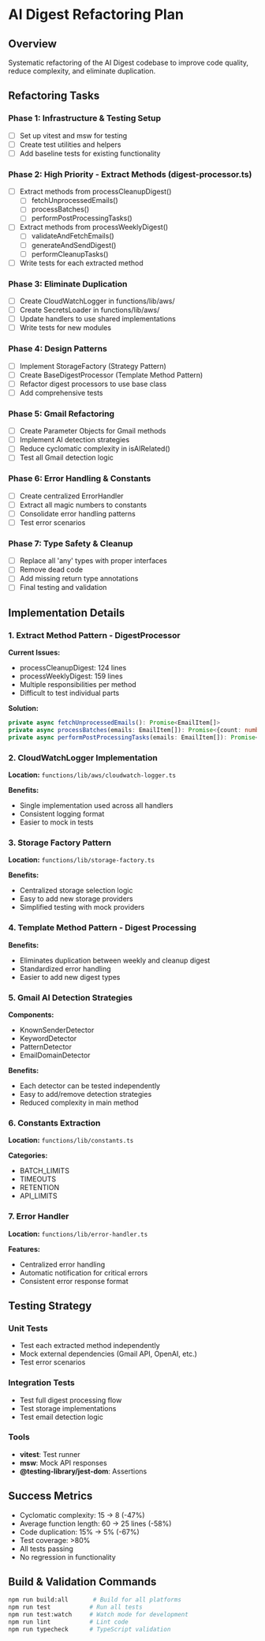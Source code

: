 # AI Digest Refactoring Plan

## Overview
Systematic refactoring of the AI Digest codebase to improve code quality, reduce complexity, and eliminate duplication.

## Refactoring Tasks

### Phase 1: Infrastructure & Testing Setup
- [ ] Set up vitest and msw for testing
- [ ] Create test utilities and helpers
- [ ] Add baseline tests for existing functionality

### Phase 2: High Priority - Extract Methods (digest-processor.ts)
- [ ] Extract methods from processCleanupDigest()
  - [ ] fetchUnprocessedEmails()
  - [ ] processBatches()
  - [ ] performPostProcessingTasks()
- [ ] Extract methods from processWeeklyDigest()
  - [ ] validateAndFetchEmails()
  - [ ] generateAndSendDigest()
  - [ ] performCleanupTasks()
- [ ] Write tests for each extracted method

### Phase 3: Eliminate Duplication
- [ ] Create CloudWatchLogger in functions/lib/aws/
- [ ] Create SecretsLoader in functions/lib/aws/
- [ ] Update handlers to use shared implementations
- [ ] Write tests for new modules

### Phase 4: Design Patterns
- [ ] Implement StorageFactory (Strategy Pattern)
- [ ] Create BaseDigestProcessor (Template Method Pattern)
- [ ] Refactor digest processors to use base class
- [ ] Add comprehensive tests

### Phase 5: Gmail Refactoring
- [ ] Create Parameter Objects for Gmail methods
- [ ] Implement AI detection strategies
- [ ] Reduce cyclomatic complexity in isAIRelated()
- [ ] Test all Gmail detection logic

### Phase 6: Error Handling & Constants
- [ ] Create centralized ErrorHandler
- [ ] Extract all magic numbers to constants
- [ ] Consolidate error handling patterns
- [ ] Test error scenarios

### Phase 7: Type Safety & Cleanup
- [ ] Replace all 'any' types with proper interfaces
- [ ] Remove dead code
- [ ] Add missing return type annotations
- [ ] Final testing and validation

## Implementation Details

### 1. Extract Method Pattern - DigestProcessor

**Current Issues:**
- processCleanupDigest: 124 lines
- processWeeklyDigest: 159 lines
- Multiple responsibilities per method
- Difficult to test individual parts

**Solution:**
```typescript
private async fetchUnprocessedEmails(): Promise<EmailItem[]>
private async processBatches(emails: EmailItem[]): Promise<{count: number, batches: number}>
private async performPostProcessingTasks(emails: EmailItem[]): Promise<void>
```

### 2. CloudWatchLogger Implementation

**Location:** `functions/lib/aws/cloudwatch-logger.ts`

**Benefits:**
- Single implementation used across all handlers
- Consistent logging format
- Easier to mock in tests

### 3. Storage Factory Pattern

**Location:** `functions/lib/storage-factory.ts`

**Benefits:**
- Centralized storage selection logic
- Easy to add new storage providers
- Simplified testing with mock providers

### 4. Template Method Pattern - Digest Processing

**Benefits:**
- Eliminates duplication between weekly and cleanup digest
- Standardized error handling
- Easier to add new digest types

### 5. Gmail AI Detection Strategies

**Components:**
- KnownSenderDetector
- KeywordDetector
- PatternDetector
- EmailDomainDetector

**Benefits:**
- Each detector can be tested independently
- Easy to add/remove detection strategies
- Reduced complexity in main method

### 6. Constants Extraction

**Location:** `functions/lib/constants.ts`

**Categories:**
- BATCH_LIMITS
- TIMEOUTS
- RETENTION
- API_LIMITS

### 7. Error Handler

**Location:** `functions/lib/error-handler.ts`

**Features:**
- Centralized error handling
- Automatic notification for critical errors
- Consistent error response format

## Testing Strategy

### Unit Tests
- Test each extracted method independently
- Mock external dependencies (Gmail API, OpenAI, etc.)
- Test error scenarios

### Integration Tests
- Test full digest processing flow
- Test storage implementations
- Test email detection logic

### Tools
- **vitest**: Test runner
- **msw**: Mock API responses
- **@testing-library/jest-dom**: Assertions

## Success Metrics

- Cyclomatic complexity: 15 → 8 (-47%)
- Average function length: 60 → 25 lines (-58%)
- Code duplication: 15% → 5% (-67%)
- Test coverage: >80%
- All tests passing
- No regression in functionality

## Build & Validation Commands

```bash
npm run build:all       # Build for all platforms
npm run test           # Run all tests
npm run test:watch     # Watch mode for development
npm run lint           # Lint code
npm run typecheck      # TypeScript validation
```